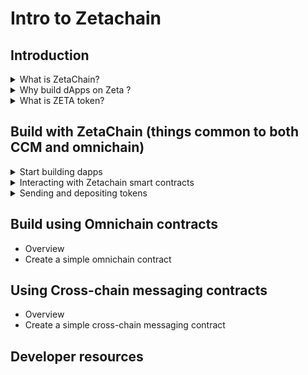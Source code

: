 # Intro to Zetachain


## Introduction

<details>
<summary>What is ZetaChain?</summary>
<br>
ZetaChain is the foundational, chain-agnostic backbone of the decentralized internet. It acts as a convergence point for various blockchains, including Ethereum and Bitcoin. ZetaChain enables omnichain functionality, supporting generic smart contracts and seamless messaging between different blockchains. By addressing the challenges of cross-chain interactions, it opens up the crypto and global financial ecosystem to a broader audience. ZetaChain envisions a fluid, multi-chain crypto ecosystem where users and developers can easily navigate and leverage the unique advantages of different blockchains for payments, DeFi, gaming, art, and more.
At its core, ZetaChain is a public omnichain blockchain that supports real, native cross-blockchain transactions with a complete toolkit for cross-chain messaging and general Omnichain Smart Contracts.
</details>

<details>
<summary>Why build dApps on Zeta ?</summary>
<br>

1. Decentralized and public
ZetaChain is a decentralized and public blockchain network. It is built on the Cosmos SDK and Tendermint Consensus. Unlike many cross-chain solutions that rely on centralized trust models prone to exploits and hacks, ZetaChain operates as a Proof-of-Stake blockchain. This means that all transactions and activities on the platform, including cross-chain transactions, are fully transparent, verifiable, and operate in a trust-minimized manner.

2. Hyper-connected nodes
ZetaChain's nodes have observers that monitor transactions on every connected chain. Through ZetaChain's TSS architecture, the network can sign and verify transactions on each connected chain, similar to how a wallet operates. These hyper-connected nodes provide a seamless omnichain environment, allowing developers to build novel and powerful cross-chain applications.

3. Omnichain smart contracts
ZetaChain supports the native deployment of smart contracts that can read from and write to connected chains. It is the only public blockchain that offers this capability, opening up new possibilities for app development.

4. Cross-chain message passing
Developers can easily pass messages (data and value) between chains and layers using simple function calls. By leveraging message passing, dApp developers can create robust cross-chain applications by implementing a few functions within their existing smart contracts.

5. Managed external assets
ZetaChain's network and dApps built on top of it can manage assets and vaults of externally connected chains. This allows for the management of assets on any chain, similar to how a smart contract on a single chain manages assets. As a result, a dApp on ZetaChain can orchestrate and bring smart contract logic to any connected chain, including non-smart-contract chains like Bitcoin.
</details>


<details>
<summary>What is ZETA token?</summary>
<br>
ZetaChain's coin, ZETA, serves multiple purposes within the ZetaChain ecosystem.
  
- ZETA is used as gas for ZetaChain’s omnichain smart contracts layer and internal transactions. With transactions like EIP 1559, some ZETA is burned over time.

- ZETA is used in core pools that the protocol uses to exchange for external ZRC-20 gas assets to pay for and write outbound transactions to external chains. ZRC-20 is a token standard integrated into ZetaChain's omnichain smart contract platform. At a high-level, ZRC-20 tokens are an extension of the standard ERC-20 tokens found in the Ethereum ecosystem, ZRC-20 tokens have the added ability to manage assets on all ZetaChain-connected chains. 

- ZETA is used as a cross-chain intermediary asset through messaging. When a cross-chain message is sent, a dApp/user attaches ZETA in his message to represent value and to pay for all gas and transaction fees in a single bundle. ZETA is also exchanged on the core pools to pay for outbound gas.
  
- Users can conveniently pay for ZetaChain's cross-chain service and gas fees on the destination chain using ZETA in a single step or bundle.
</details>

## Build with ZetaChain (things common to both CCM and omnichain)
<details>
<summary> Start building dapps </summary>
<br>
ZetaChain is a Proof of Stake (PoS) blockchain developed using the Cosmos SDK and Tendermint Core consensus engine. This design choice allows ZetaChain to benefit from fast block times and instant finality.

ZetaChain includes an Ethereum Virtual Machine (EVM) compatible execution layer called zEVM. In addition to supporting all EVM features and standard interactions (such as contract creation, contract interaction, and contract composition), zEVM offers two unique capabilities:

- Contracts on zEVM can be called from external chains.
- Contracts on zEVM can generate outbound transactions on external chains.

These two features make zEVM a versatile programmable platform, enabling cross-chain transactions that can modify states across different chains in a single step.

When developing on ZetaChain, you create zEVM contracts. While these contracts can be standard Solidity contracts, to fully utilize ZetaChain's capabilities, they should adhere to specific interfaces. These interfaces, unique to ZetaChain, facilitate interaction with externally connected blockchains.

ZetaChain provides two methods for developing dApps: omnichain contracts and cross-chain message passing.

</details>

<details>
<summary> Interacting with Zetachain smart contracts </summary>
<br>

This ZetaChain smart contract template will help you to setup your dApp quickly. In order to begin, git clone the below repository.

```git clone https://github.com/zeta-chain/template```


This template uses Hardhat to compile, test, and deploy contracts. It also imports @zetachain/toolkit that provides a useful set of utilities for creating contracts, querying balances, tracking cross-chain transactions, accessing the faucet, and more. The template exposes most of the features available in the toolkit through Hardhat tasks.

1. Generating a Random Wallet
To generate a random wallet:

```npx hardhat account --save```

This command generates a random wallet, prints information about the wallet to the terminal, and saves the private key to a .env file to make it accessible to Hardhat. If you don't want to save the wallet (for example, if you just need an address to send tokens to for testing purposes), you can run the command without the --save flag.

If you already have a private key or a mnemonic you want to import, you can use the --recover flag:

```npx hardhat account --save --recover``` 

The account command will prompt you for a private key or a mnemonic, print the derived addresses and save the private key into the .env file.

The account command shows derived addresses in hexacecimal (for EVM-based chains), bech32 with zeta prefix for ZetaChain, and bech32 for Bitcoin.

2. Querying for Token Balances
To query for token balances:

```npx hardhat balances```

This command queries token balances for the account address derived from the private key specified in the ```.env```. If you need to query for balances as part of a script, you can also use a --json flag to output the balances in JSON format:

```npx hardhat balances --json```

If you want to query for token balances for a different account, you can use the --address flag:

```npx hardhat balances --address ADDRESS```

The balances command supports querying for native gas tokens, wrapped ZETA on all connected chains as well as ZetaChain, ZRC-20 tokens, and BTC on Bitcoin.

3. Requesting Tokens from the Faucet
To request ZETA tokens from the faucet:

```npx hardhat faucet```

This command requests tokens from the faucet for the account address derived from the private key specified in the .env. Tokens sent to the address on ZetaChain.

You can specify a different address to send the tokens to:

```npx hardhat faucet --address ADDRESS```

Alternatively, you can install a standalone faucet CLI:

```yarn global add @zetachain/faucet-cli```

You can then use it with the following command:

```zetafaucet -h```

4. Creating an Omnichain Contract
The template includes a set of commands for generating code for smart contracts and helper tasks.

To create a new omnichain contract:

```npx hardhat omnichain MyContract```

This command creates a new omnichain contract in contracts/MyContract.sol, a task to deploy the contract in tasks/deploy.ts, and a task to interact with the contract in tasks/interact.ts.

When an omnichain contract is called, it can receive data in the data field of a transaction. This data is passed to the message parameter of the contract's onCrossChainCall function. To specify the fields of the message parameter, use positional arguments:

```npx hardhat omnichain MyContract recepient:address description quantity:uint256```

A field may have a type specified after the field name, separated by a colon. If no type is specified, the type defaults to string.

Supported types are: address, bool, bytes32, string, int,int8,int16,int128,int256,uint,uint8,uint16,uint128,uint256.

Learn more about omnichain contracts by following the tutorials.

5. Creating a Cross-Chain Messaging Contract
To create a new cross-chain messaging contract:

```npx hardhat messaging MyContract```

This command creates a new cross-chain messaging contract in contracts/MyContract.sol, a task to deploy the contract in tasks/deploy.ts, and a task to interact with the contract in tasks/interact.ts.

You can pass additional optional arguments to the messaging command to specify the data that will be sent in the message.

npx hardhat messaging MyContract token:uint256 sender:address to:address description

A field may have a type specified after the field name, separated by a colon. If no type is specified, the type defaults to string.

The list of supported types is the same as for omnichain contracts.


6. Tracking a Cross-Chain Transaction
After broadcasting a cross-chain transaction on a connected chain either to a cross-chain messaging contract or to trigger an omnichain contract, you can track its status:

```npx hardhat cctx TX_HASH```

7. Verifying a Contract
To verify a contract deployed on ZetaChain:

```npx hardhat verify:zeta --contract ADDRESS```

Select the contract to verify:
```
? Select a contract to verify: (Use arrow keys)
  @zetachain/zevm-protocol-contracts/contracts/interfaces/IZRC20.sol:IZRC20
  @zetachain/zevm-protocol-contracts/contracts/interfaces/zContract.sol:zContract
❯ contracts/Withdraw.sol:Withdraw
```

After the confirmation the contract will be verified.

8. Sending Tokens
Sending ZETA from ZetaChain to Goerli:

```npx hardhat send-zeta --amount 1 --network zeta_testnet --destination goerli_testnet```

9. Sending ZETA from Goerli to ZetaChain:

```npx hardhat send-zeta --amount 1 --network goerli_testnet --destination zeta_testnet```

10. Depositing gETH to ZetaChain as ZRC-20:

```npx hardhat send-zrc20 --amount 1 --network goerli_testnet --destination zeta_testnetv```

11. Withdrawing ZRC-20 from ZetaChain go Goerli as gETH:

```npx hardhat send-zrc20 --amount 1 --network zeta_testnet --destination goerli_testnet```

12. Depositing tBTC from the Bitcoin testnet to ZetaChain:

```npx hardhat send-btc --amount 1 --recipient TSS_ADDRESS --memo RECIPIENT_ADDRESS_WITHOUT_0x```


13. Querying Cross-Chain Fees


```npx hardhat fees```

This command will query the latest omnichain withdrawal fees as well as cross-chain messaging fees.

14. To calculate the fees for a different gas limit use the --gas flag:

```npx hardhat fees --gas 300000```

</details>

<details>
<Summary> Sending and depositing tokens </Summary>
<br>
<h3>Native ZETA Token on ZetaChain</h3>
The native token of the ZetaChain ZETA is a staking token, and is used to pay for transaction fees. ZetaChain node is built with Cosmos SDK framework and the ZETA token is implemented as a sdk.Coin. The on-chain denomination for the same is aZeta.

1 ZETA = 10¹⁸ aZeta.

To query for account balance you can use the Cosmos HTTP API balances endpoint:

```https://zetachain-athens.blockpi.network/lcd/v1/public/cosmos/bank/v1beta1/balances/zeta19nfaqu9wr0fktyyampva98ec025kjy0phww5um```
- To convert the value amount from azeta to ZETA, divide it by 10¹⁸. In the example above the balance is 10 ZETA.
  

> Sending ZETA from ZetaChain to Goerli:

```npx hardhat send-zeta --amount 1 --network zeta_testnet --destination goerli_testnet```

- send-zeta sends native ZETA to the wrapped ZETA contract on ZetaChain, approves the wrapped ZETA to be spent by the connector contract, then finally calls the connector's send method to send the wrapped ZETA to the connected chain.

> Wrapped ZETA on ZetaChain
ZETA can exists on ZetaChain in a wrapped form (WZETA) as a WETH9 token. WZETA is primarily used in internal liquidity pools on ZetaChain paired with native gas tokens of connected blockchains (for example, gETH/WZETA pair).

To wrap native ZETA and turn it into WZETA, send it to the zetaToken contract on Zetachain.

> ZETA Tokens on Connected Blockchains

ZETA tokens on EVM-compatible connected blockchains (like Ethereum, Polygon and BSC) are implemented as ERC-20 tokens. You can find the contract addresses of the zetaToken on a connected blockchain on the testnet page.

> Sending ZETA from Goerli to ZetaChain:

```npx hardhat send-zeta --amount 1 --network goerli_testnet --destination zeta_testnet```

 When you use the send-zeta command above, you will receive unwrapped native ZETA on ZetaChain.

> Sending ZETA from Goerli to BSC testnet:

```npx hardhat send-zeta --amount 1 --network goerli_testnet --destination bsc_testnet```

> Acquiring ZETA on ZetaChain

One way to accquire ZETA on ZetaChain is to swap native gas tokens (like gETH) on a connected chain's (like Goerli) Uniswap for ZETA. Use the zetaToken [contract address](https://www.zetachain.com/docs/reference/testnet/) on the connected chain of choice to add it to [Uniswap's UI](https://app.uniswap.org/swap), swap gETH for ZETA, then send ZETA to ZetaChain using the send-zeta command described above.

> Foreign Tokens on ZetaChain
> 
Native gas tokens of connected blockchains (like gETH, tMATIC, tBNB, and tBTC) are represented on ZetaChain as ZRC-20. ZRC-20 is an extension of ERC-20 that allows depositing tokens to and withdrawing tokens from ZetaChain.

To deposit tokens to ZetaChain, send them to the TSS address on a connected chain. To withdraw native gas tokens from ZetaChain, call the withdraw method of the ZRC-20 contract.

- Depositing gETH to ZetaChain as ZRC-20:

```npx hardhat send-zrc20 --amount 1 --network goerli_testnet --destination zeta_testnet```

- Withdrawing ZRC-20 from ZetaChain to Goerli as gETH:

```npx hardhat send-zrc20 --amount 1 --network zeta_testnet --destination goerli_testnet```

tBTC is represented on ZetaChain as ZRC-20 as well. To deposit tBTC to ZetaChain you need to send it to the tss address on the Bitcoin testnet with the recipient's address encoded in the memo.

- Depositing tBTC from the Bitcoin testnet to ZetaChain:

```npx hardhat send-btc --amount 1 --recipient <TSS_ADDRESS> --memo <RECIPIENT_ADDRESS>```



</details>


## Build using Omnichain contracts
- Overview
- Create a simple omnichain contract
  
## Using Cross-chain messaging contracts
- Overview
- Create a simple cross-chain messaging contract

## Developer resources




